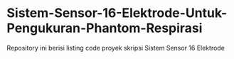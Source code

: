 # Sistem-Sensor-16-Elektrode-Untuk-Pengukuran-Phantom-Respirasi
Repository ini berisi listing code proyek skripsi Sistem Sensor 16 Elektrode 
